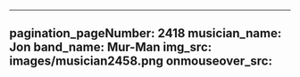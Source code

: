 ------
pagination_pageNumber: 2418
musician_name: Jon
band_name: Mur-Man
img_src: images/musician2458.png
onmouseover_src: 
------